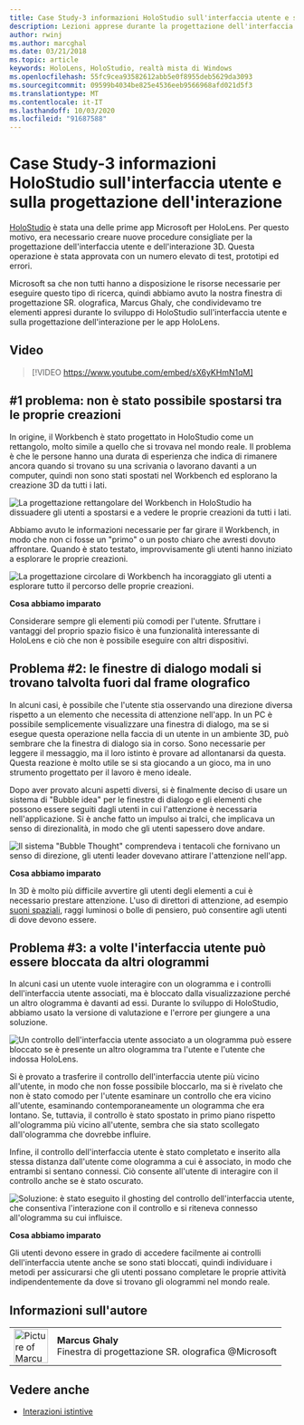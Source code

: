 ```yaml
---
title: Case Study-3 informazioni HoloStudio sull'interfaccia utente e sulla progettazione dell'interazione
description: Lezioni apprese durante la progettazione dell'interfaccia utente e delle interazioni per HoloStudio
author: rwinj
ms.author: marcghal
ms.date: 03/21/2018
ms.topic: article
keywords: HoloLens, HoloStudio, realtà mista di Windows
ms.openlocfilehash: 55fc9cea93582612abb5e0f8955deb5629da3093
ms.sourcegitcommit: 09599b4034be825e4536eeb9566968afd021d5f3
ms.translationtype: MT
ms.contentlocale: it-IT
ms.lasthandoff: 10/03/2020
ms.locfileid: "91687588"
---
```

# <a name="case-study---3-holostudio-ui-and-interaction-design-learnings"></a>Case Study-3 informazioni HoloStudio sull'interfaccia utente e sulla progettazione dell'interazione

[HoloStudio](https://www.youtube.com/watch?v=BRIJG0x_We8) è stata una delle prime app Microsoft per HoloLens. Per questo motivo, era necessario creare nuove procedure consigliate per la progettazione dell'interfaccia utente e dell'interazione 3D. Questa operazione è stata approvata con un numero elevato di test, prototipi ed errori.

Microsoft sa che non tutti hanno a disposizione le risorse necessarie per eseguire questo tipo di ricerca, quindi abbiamo avuto la nostra finestra di progettazione SR. olografica, Marcus Ghaly, che condividevamo tre elementi appresi durante lo sviluppo di HoloStudio sull'interfaccia utente e sulla progettazione dell'interazione per le app HoloLens.

## <a name="watch-the-video"></a>Video

>[!VIDEO https://www.youtube.com/embed/sX6yKHmN1qM]

## <a name="problem-1-people-didnt-want-to-move-around-their-creations"></a>#1 problema: non è stato possibile spostarsi tra le proprie creazioni

In origine, il Workbench è stato progettato in HoloStudio come un rettangolo, molto simile a quello che si trovava nel mondo reale. Il problema è che le persone hanno una durata di esperienza che indica di rimanere ancora quando si trovano su una scrivania o lavorano davanti a un computer, quindi non sono stati spostati nel Workbench ed esplorano la creazione 3D da tutti i lati.

![La progettazione rettangolare del Workbench in HoloStudio ha dissuadere gli utenti a spostarsi e a vedere le proprie creazioni da tutti i lati.](images/rectangular-workbench-500px.jpg)

Abbiamo avuto le informazioni necessarie per far girare il Workbench, in modo che non ci fosse un "primo" o un posto chiaro che avresti dovuto affrontare. Quando è stato testato, improvvisamente gli utenti hanno iniziato a esplorare le proprie creazioni.

![La progettazione circolare di Workbench ha incoraggiato gli utenti a esplorare tutto il percorso delle proprie creazioni.](images/circular-workbench-500px.jpg)

**Cosa abbiamo imparato**

Considerare sempre gli elementi più comodi per l'utente. Sfruttare i vantaggi del proprio spazio fisico è una funzionalità interessante di HoloLens e ciò che non è possibile eseguire con altri dispositivi.

## <a name="problem-2-modal-dialogs-are-sometimes-out-of-the-holographic-frame"></a>Problema #2: le finestre di dialogo modali si trovano talvolta fuori dal frame olografico

In alcuni casi, è possibile che l'utente stia osservando una direzione diversa rispetto a un elemento che necessita di attenzione nell'app. In un PC è possibile semplicemente visualizzare una finestra di dialogo, ma se si esegue questa operazione nella faccia di un utente in un ambiente 3D, può sembrare che la finestra di dialogo sia in corso. Sono necessarie per leggere il messaggio, ma il loro istinto è provare ad allontanarsi da questa. Questa reazione è molto utile se si sta giocando a un gioco, ma in uno strumento progettato per il lavoro è meno ideale.

Dopo aver provato alcuni aspetti diversi, si è finalmente deciso di usare un sistema di "Bubble idea" per le finestre di dialogo e gli elementi che possono essere seguiti dagli utenti in cui l'attenzione è necessaria nell'applicazione. Si è anche fatto un impulso ai tralci, che implicava un senso di direzionalità, in modo che gli utenti sapessero dove andare.

![Il sistema "Bubble Thought" comprendeva i tentacoli che fornivano un senso di direzione, gli utenti leader dovevano attirare l'attenzione nell'app.](images/thought-bubble-500px.jpg)

**Cosa abbiamo imparato**

In 3D è molto più difficile avvertire gli utenti degli elementi a cui è necessario prestare attenzione. L'uso di direttori di attenzione, ad esempio [suoni spaziali](../design/spatial-sound.md), raggi luminosi o bolle di pensiero, può consentire agli utenti di dove devono essere.

## <a name="problem-3-sometimes-ui-can-get-blocked-by-other-holograms"></a>Problema #3: a volte l'interfaccia utente può essere bloccata da altri ologrammi

In alcuni casi un utente vuole interagire con un ologramma e i controlli dell'interfaccia utente associati, ma è bloccato dalla visualizzazione perché un altro ologramma è davanti ad essi. Durante lo sviluppo di HoloStudio, abbiamo usato la versione di valutazione e l'errore per giungere a una soluzione.

![Un controllo dell'interfaccia utente associato a un ologramma può essere bloccato se è presente un altro ologramma tra l'utente e l'utente che indossa HoloLens.](images/ui-blocked-500px.jpg)

Si è provato a trasferire il controllo dell'interfaccia utente più vicino all'utente, in modo che non fosse possibile bloccarlo, ma si è rivelato che non è stato comodo per l'utente esaminare un controllo che era vicino all'utente, esaminando contemporaneamente un ologramma che era lontano. Se, tuttavia, il controllo è stato spostato in primo piano rispetto all'ologramma più vicino all'utente, sembra che sia stato scollegato dall'ologramma che dovrebbe influire.

Infine, il controllo dell'interfaccia utente è stato completato e inserito alla stessa distanza dall'utente come ologramma a cui è associato, in modo che entrambi si sentano connessi. Ciò consente all'utente di interagire con il controllo anche se è stato oscurato.

![Soluzione: è stato eseguito il ghosting del controllo dell'interfaccia utente, che consentiva l'interazione con il controllo e si riteneva connesso all'ologramma su cui influisce.](images/ghosting-ui-500px.jpg)

**Cosa abbiamo imparato**

Gli utenti devono essere in grado di accedere facilmente ai controlli dell'interfaccia utente anche se sono stati bloccati, quindi individuare i metodi per assicurarsi che gli utenti possano completare le proprie attività indipendentemente da dove si trovano gli ologrammi nel mondo reale.

## <a name="about-the-author"></a>Informazioni sull'autore

<table style="border-collapse:collapse">
<tr>
<td style="border-style: none" width="60"><img alt="Picture of Marcus Ghaly" width="60" height="60" src="images/marcus-ghaly-200px.jpg"></td>
<td style="border-style: none"><b>Marcus Ghaly</b><br>Finestra di progettazione SR. olografica @Microsoft</td>
</tr>
</table>

## <a name="see-also"></a>Vedere anche
* [Interazioni istintive](../design/interaction-fundamentals.md)
